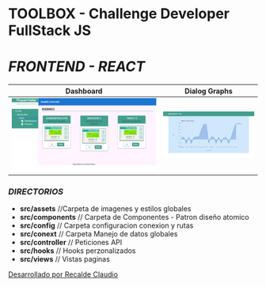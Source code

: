 # TOOLBOX - Challenge Developer FullStack JS 

# _FRONTEND - REACT_

| Dashboard | Dialog Graphs|
|---|---|
| ![](./src/assets/img/challenge1.jpg) | ![](./src/assets/img/challenge2.jpg) |

### **_DIRECTORIOS_**
- **src/assets**        //Carpeta de imagenes y estilos globales 
- **src/components**    // Carpeta de Componentes - Patron diseño atomico 
- **src/config**    // Carpeta configuracion conexion y rutas
- **src/conext**    // Carpeta Manejo de datos globales
- **src/controller**    // Peticiones  API
- **src/hooks**    // Hooks perzonalizados
- **src/views**    // Vistas paginas


[Desarrollado por Recalde Claudio](https://cr.net.ar)
